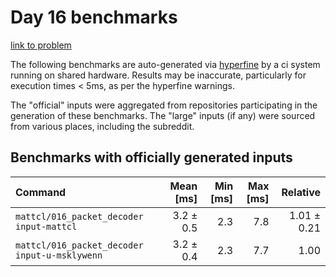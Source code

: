 # Day 16 benchmarks

[link to problem](http://adventofcode.com/2021/day/16)

The following benchmarks are auto-generated via [hyperfine](https://github.com/sharkdp/hyperfine) by a ci system running on shared hardware. Results may be inaccurate, particularly for execution times < 5ms, as per the hyperfine warnings.

The "official" inputs were aggregated from repositories participating in the generation of these benchmarks. The "large" inputs (if any) were sourced from various places, including the subreddit.

## Benchmarks with officially generated inputs
| Command | Mean [ms] | Min [ms] | Max [ms] | Relative |
|:---|---:|---:|---:|---:|
| `mattcl/016_packet_decoder input-mattcl` | 3.2 ± 0.5 | 2.3 | 7.8 | 1.01 ± 0.21 |
| `mattcl/016_packet_decoder input-u-msklywenn` | 3.2 ± 0.4 | 2.3 | 7.7 | 1.00 |
